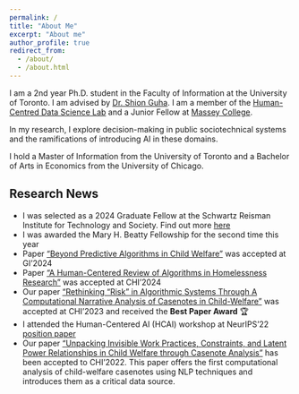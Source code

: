```yaml
---
permalink: /
title: "About Me"
excerpt: "About me"
author_profile: true
redirect_from: 
  - /about/
  - /about.html
---
```


I am a 2nd year Ph.D. student in the Faculty of Information at the University of Toronto. I am advised by [Dr. Shion Guha](https://shionguha.ca). I am a member of the [Human-Centred Data Science Lab](https://hcds-uoft.ca) and a Junior Fellow at [Massey College](https://www.masseycollege.ca). 

In my research, I explore decision-making in public sociotechnical systems and the ramifications of introducing AI in these domains.

I hold a Master of Information from the University of Toronto and a Bachelor of Arts in Economics from the University of Chicago. 

## Research News
- I was selected as a 2024 Graduate Fellow at the Schwartz Reisman Institute for Technology and Society. Find out more [here](https://srinstitute.utoronto.ca/news/sri-announces-2024-fellowship-recipients)
- I was awarded the Mary H. Beatty Fellowship for the second time this year 
- Paper [“Beyond Predictive Algorithms in Child Welfare”](https://erinamoon.github.io/files/beyondpredictive.pdf) was accepted at GI’2024 
- Paper [“A Human-Centered Review of Algorithms in Homelessness Research”](https://erinamoon.github.io/files/humancentredreview.pdf) was accepted at CHI’2024 
- Our paper [“Rethinking “Risk” in Algorithmic Systems Through A Computational Narrative Analysis of Casenotes in Child-Welfare”](https://erinamoon.github.io/files/rethinkingrisk.pdf) was accepted at CHI’2023 and received the **Best Paper Award** 🏆
- I attended the Human-Centered AI (HCAI) workshop at NeurIPS’22 [position paper](https://erinamoon.github.io/files/Future_for_AIGovernance.pdf)
- Our paper [“Unpacking Invisible Work Practices, Constraints, and Latent Power Relationships in Child Welfare through Casenote Analysis”](https://erinamoon.github.io/files/unpacking.pdf) has been accepted to CHI’2022. This paper offers the first computational analysis of child-welfare casenotes using NLP techniques and introduces them as a critical data source.
